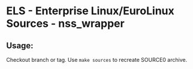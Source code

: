 # ELS - Enterprise Linux/EuroLinux Sources - nss_wrapper
 
## Usage:
  Checkout branch or tag. Use `make sources` to recreate  SOURCE0 archive.

